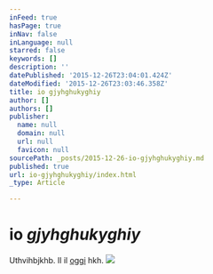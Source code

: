 ```yaml
---
inFeed: true
hasPage: true
inNav: false
inLanguage: null
starred: false
keywords: []
description: ''
datePublished: '2015-12-26T23:04:01.424Z'
dateModified: '2015-12-26T23:03:46.358Z'
title: io gjyhghukyghiy
author: []
authors: []
publisher:
  name: null
  domain: null
  url: null
  favicon: null
sourcePath: _posts/2015-12-26-io-gjyhghukyghiy.md
published: true
url: io-gjyhghukyghiy/index.html
_type: Article

---
```

# io _gjyhghukyghiy_

Uthvihbjkhb. Il il [oggi][0] hkh.
![](https://the-grid-user-content.s3-us-west-2.amazonaws.com/ae12abdf-ccc8-449e-a0eb-df82833f05f9.jpg)

[0]: antoniotombolini.com